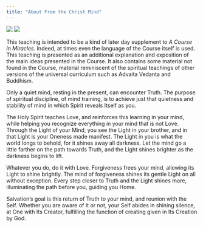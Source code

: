 ```yaml
---
title: "About From the Christ Mind"
---
```


<img class="ui small left floated image" src="/t/ftcm/public/img/ftcm/book1-toc.jpg">
<img class="ui small right floated image" src="/t/ftcm/public/img/ftcm/book2-toc.jpg">

This teaching is intended to be a kind of later day supplement to *A Course in
Miracles*. Indeed, at times even the language of the Course itself is used. This
teaching is presented as an additional explanation and exposition of the main
ideas presented in the Course. It also contains some material not found in the
Course, material reminiscent of the spiritual teachings of other versions of
the universal curriculum such as Advaita Vedanta and Buddhism. 

Only a quiet mind, resting in the present, can encounter Truth. The purpose of
spiritual discipline, of mind training, is to achieve just that quietness and
stability of mind in which Spirit reveals Itself as you.

The Holy Spirit teaches Love, and reinforces this learning in your mind, while
helping you recognize everything in your mind that is not Love. Through the
Light of your Mind, you see the Light in your brother, and in that Light is
your Oneness made manifest. The Light in you is what the world longs to behold,
for it shines away all darkness. Let the mind go a little farther on the path
towards Truth, and the Light shines brighter as the darkness begins to lift. 

Whatever you do, do it with Love. Forgiveness frees your mind, allowing its Light
to shine brightly. The mind of forgiveness shines its gentle Light on all
without exception. Every step closer to Truth and the Light shines more,
illuminating the path before you, guiding you Home. 

Salvation’s goal is this return of Truth to your mind, and reunion with the
Self. Whether you are aware of It or not, your Self abides in shining silence,
at One with Its Creator, fulfilling the function of creating given in Its
Creation by God.

